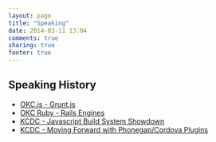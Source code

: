 ```yaml
---
layout: page
title: "Speaking"
date: 2014-03-11 13:04
comments: true
sharing: true
footer: true
---
```


## Speaking History

* [OKC.js - Grunt.js](http://okcjs.com/blog/2013/12/17/dec-meeting-grunt/)
* [OKC Ruby - Rails Engines](http://www.okcruby.org/blog/2013/11/03/nov-14th-meeting/)
* [KCDC - Javascript Build System Showdown](http://www.kcdc.info/sessions/52d040e5ce659a02009dcf2a)
* [KCDC - Moving Forward with Phonegap/Cordova Plugins](http://www.kcdc.info/sessions/52d04239ce659a02009dcf2c)